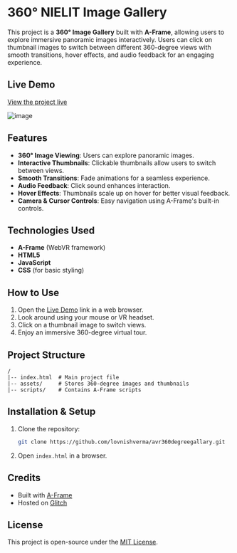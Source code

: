 # 360° NIELIT Image Gallery

This project is a **360° Image Gallery** built with **A-Frame**, allowing users to explore immersive panoramic images interactively. Users can click on thumbnail images to switch between different 360-degree views with smooth transitions, hover effects, and audio feedback for an engaging experience.

## Live Demo

[View the project live](https://avr360degreegallary.onrender.com/)

![image](https://github.com/user-attachments/assets/a7825311-0596-44b0-8b4b-918b62b50ae7)


## Features

- **360° Image Viewing**: Users can explore panoramic images.
- **Interactive Thumbnails**: Clickable thumbnails allow users to switch between views.
- **Smooth Transitions**: Fade animations for a seamless experience.
- **Audio Feedback**: Click sound enhances interaction.
- **Hover Effects**: Thumbnails scale up on hover for better visual feedback.
- **Camera & Cursor Controls**: Easy navigation using A-Frame's built-in controls.

## Technologies Used

- **A-Frame** (WebVR framework)
- **HTML5**
- **JavaScript**
- **CSS** (for basic styling)

## How to Use

1. Open the [Live Demo](https://avr360degreegallary.onrender.com/) link in a web browser.
2. Look around using your mouse or VR headset.
3. Click on a thumbnail image to switch views.
4. Enjoy an immersive 360-degree virtual tour.

## Project Structure

```
/
|-- index.html  # Main project file
|-- assets/     # Stores 360-degree images and thumbnails
|-- scripts/    # Contains A-Frame scripts
```

## Installation & Setup

1. Clone the repository:
   ```sh
   git clone https://github.com/lovnishverma/avr360degreegallary.git
   ```
2. Open `index.html` in a browser.

## Credits

- Built with [A-Frame](https://aframe.io/)
- Hosted on [Glitch](https://glitch.com/)

## License

This project is open-source under the [MIT License](LICENSE).

